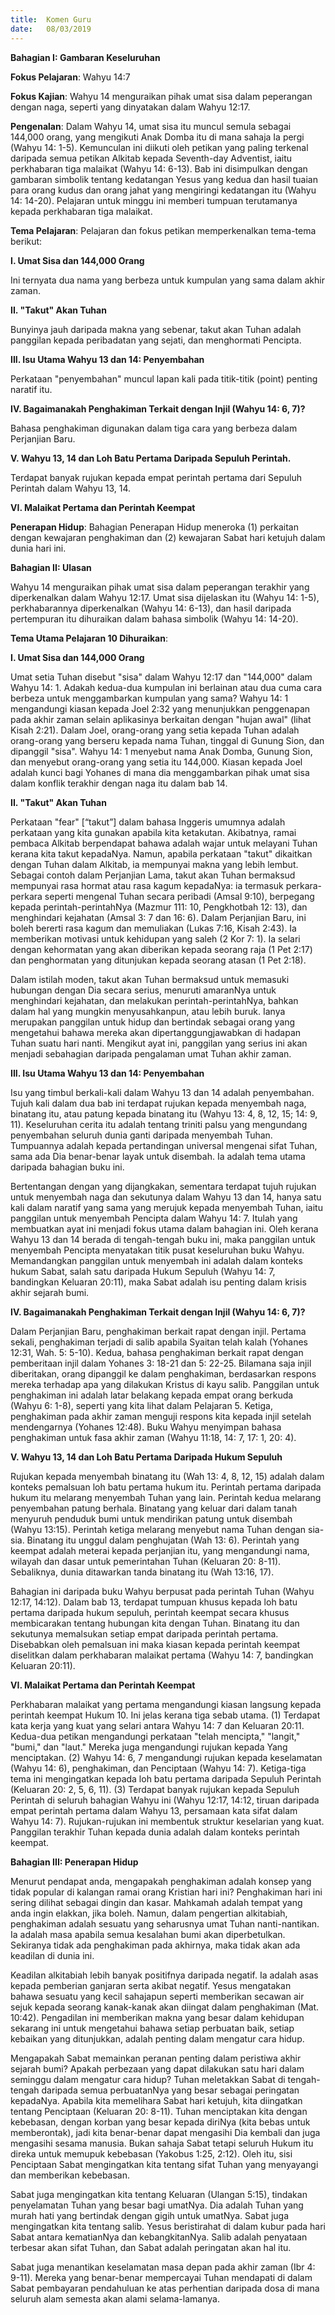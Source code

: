 ```yaml
---
title:  Komen Guru
date:   08/03/2019
---
```


**Bahagian I: Gambaran Keseluruhan**

**Fokus Pelajaran**: Wahyu 14:7 

**Fokus Kajian**: Wahyu 14 menguraikan pihak umat sisa dalam peperangan dengan naga, seperti yang dinyatakan dalam Wahyu 12:17.

**Pengenalan**: Dalam Wahyu 14, umat sisa itu muncul semula sebagai 144,000 orang, yang mengikuti Anak Domba itu di mana sahaja Ia pergi (Wahyu 14: 1-5). Kemunculan ini diikuti oleh petikan yang paling terkenal daripada  semua petikan Alkitab kepada Seventh-day Adventist, iaitu perkhabaran  tiga malaikat (Wahyu 14: 6-13). Bab ini disimpulkan dengan gambaran simbolik tentang kedatangan Yesus yang kedua dan hasil tuaian para orang kudus dan orang jahat yang mengiringi kedatangan itu (Wahyu 14: 14-20). Pelajaran untuk minggu ini memberi tumpuan terutamanya kepada perkhabaran tiga malaikat.

**Tema Pelajaran**: Pelajaran dan fokus petikan memperkenalkan tema-tema berikut:

**I. Umat Sisa dan 144,000 Orang**

Ini  ternyata  dua nama yang berbeza untuk kumpulan yang sama dalam akhir zaman.

**II. "Takut" Akan Tuhan**

Bunyinya jauh  daripada makna yang sebenar, takut akan  Tuhan adalah panggilan kepada peribadatan yang  sejati, dan menghormati Pencipta.

**III. Isu Utama Wahyu 13 dan 14: Penyembahan**

Perkataan "penyembahan" muncul lapan kali pada titik-titik (point) penting naratif itu.

**IV. Bagaimanakah Penghakiman Terkait dengan Injil (Wahyu 14: 6, 7)?** 

Bahasa penghakiman digunakan dalam tiga cara yang berbeza dalam Perjanjian Baru.

**V. Wahyu 13, 14 dan Loh Batu Pertama Daripada Sepuluh Perintah.**

Terdapat banyak rujukan kepada empat perintah pertama dari Sepuluh Perintah dalam Wahyu 13, 14.

**VI. Malaikat Pertama dan Perintah Keempat**

**Penerapan Hidup**: Bahagian Penerapan Hidup meneroka (1) perkaitan dengan kewajaran penghakiman dan (2)  kewajaran Sabat hari ketujuh dalam  dunia hari ini.

**Bahagian II: Ulasan**

Wahyu 14 menguraikan pihak umat sisa dalam peperangan terakhir yang diperkenalkan dalam Wahyu 12:17. Umat sisa dijelaskan itu (Wahyu 14: 1-5), perkhabarannya diperkenalkan (Wahyu 14: 6-13), dan hasil daripada pertempuran itu dihuraikan dalam bahasa simbolik (Wahyu 14: 14-20).

**Tema Utama Pelajaran 10 Dihuraikan**:

**I. Umat Sisa dan 144,000 Orang**

Umat setia Tuhan disebut "sisa" dalam Wahyu 12:17 dan "144,000" dalam Wahyu 14: 1. Adakah kedua-dua kumpulan ini  berlainan atau dua cuma	cara berbeza untuk menggambarkan kumpulan yang sama? Wahyu 14: 1 mengandungi kiasan kepada Joel 2:32 yang menunjukkan penggenapan pada akhir zaman selain aplikasinya berkaitan dengan "hujan awal" (lihat Kisah 2:21). Dalam Joel, orang-orang yang setia kepada Tuhan adalah orang-orang yang berseru kepada nama Tuhan, tinggal di Gunung Sion, dan dipanggil "sisa". Wahyu 14: 1 menyebut nama Anak Domba, Gunung Sion, dan menyebut orang-orang yang setia itu 144,000. Kiasan kepada Joel adalah kunci bagi Yohanes di mana dia menggambarkan pihak umat sisa dalam konflik terakhir dengan naga itu dalam bab 14.

**II. "Takut" Akan Tuhan**

Perkataan "fear" [“takut”] dalam bahasa Inggeris umumnya adalah perkataan yang kita gunakan apabila kita ketakutan. Akibatnya, ramai pembaca Alkitab berpendapat bahawa adalah wajar untuk melayani Tuhan kerana kita takut kepadaNya. Namun, apabila perkataan "takut" dikaitkan dengan Tuhan dalam Alkitab, ia mempunyai makna yang lebih lembut. Sebagai contoh dalam Perjanjian Lama, takut akan  Tuhan bermaksud mempunyai rasa hormat atau rasa kagum kepadaNya: ia termasuk perkara-perkara seperti mengenal Tuhan secara peribadi (Amsal 9:10), berpegang kepada perintah-perintahNya (Mazmur 111: 10, Pengkhotbah 12: 13), dan menghindari kejahatan (Amsal 3: 7 dan 16: 6). Dalam Perjanjian Baru, ini boleh bererti rasa kagum dan memuliakan (Lukas 7:16, Kisah 2:43). Ia memberikan motivasi untuk kehidupan yang saleh  (2 Kor 7: 1). Ia selari dengan kehormatan yang akan diberikan kepada seorang raja (1 Pet 2:17) dan penghormatan yang ditunjukan  kepada seorang atasan (1 Pet 2:18).

Dalam istilah moden, takut akan Tuhan bermaksud untuk memasuki hubungan dengan Dia secara serius, menuruti amaranNya untuk menghindari kejahatan, dan melakukan perintah-perintahNya, bahkan dalam hal yang mungkin menyusahkanpun, atau lebih buruk. Ianya merupakan panggilan untuk hidup dan bertindak sebagai orang yang mengetahui bahawa mereka akan dipertanggungjawabkan di hadapan Tuhan suatu hari nanti. Mengikut ayat ini, panggilan yang serius ini akan menjadi sebahagian daripada pengalaman umat Tuhan akhir zaman.
 
**III. Isu Utama Wahyu 13 dan 14: Penyembahan**

Isu yang timbul berkali-kali dalam Wahyu 13 dan 14 adalah penyembahan. Tujuh kali dalam dua bab ini terdapat rujukan kepada menyembah naga, binatang itu, atau patung kepada binatang itu (Wahyu 13: 4, 8, 12, 15; 14: 9, 11). Keseluruhan cerita itu adalah tentang triniti palsu yang mengundang penyembahan seluruh dunia ganti daripada menyembah Tuhan. Tumpuannya adalah kepada pertandingan universal mengenai sifat Tuhan,  sama ada Dia benar-benar layak untuk disembah. Ia adalah tema utama daripada bahagian buku ini.

Bertentangan dengan yang dijangkakan, sementara terdapat tujuh rujukan untuk menyembah naga dan sekutunya dalam Wahyu 13 dan 14, hanya satu kali dalam naratif yang sama yang merujuk kepada menyembah Tuhan, iaitu panggilan untuk menyembah Pencipta dalam Wahyu 14: 7. Itulah yang membuatkan ayat ini menjadi fokus utama dalam bahagian ini. Oleh kerana Wahyu 13 dan 14 berada di tengah-tengah buku ini, maka panggilan untuk menyembah Pencipta menyatakan titik pusat keseluruhan buku Wahyu. Memandangkan panggilan  untuk menyembah ini adalah dalam konteks hukum Sabat, salah satu  daripada Hukum Sepuluh (Wahyu 14: 7, bandingkan Keluaran 20:11), maka Sabat adalah isu penting dalam krisis akhir sejarah bumi.

**IV. Bagaimanakah Penghakiman Terkait dengan Injil (Wahyu 14: 6, 7)?** 

Dalam Perjanjian Baru, penghakiman berkait rapat dengan injil. Pertama sekali, penghakiman terjadi di salib apabila Syaitan telah kalah (Yohanes 12:31, Wah. 5: 5-10). Kedua, bahasa penghakiman berkait rapat dengan pemberitaan injil dalam Yohanes 3: 18-21 dan 5: 22-25. Bilamana saja injil diberitakan, orang dipanggil ke dalam penghakiman, berdasarkan respons mereka terhadap apa yang dilakukan Kristus di kayu salib. Panggilan  untuk penghakiman ini  adalah latar belakang kepada empat orang berkuda (Wahyu 6: 1-8), seperti yang kita lihat dalam Pelajaran 5. Ketiga, penghakiman pada akhir zaman menguji respons kita  kepada injil setelah mendengarnya (Yohanes 12:48). Buku Wahyu menyimpan bahasa penghakiman untuk fasa akhir zaman (Wahyu 11:18, 14: 7, 17: 1, 20: 4).  

**V. Wahyu 13, 14 dan Loh Batu Pertama Daripada Hukum Sepuluh**

Rujukan kepada   menyembah binatang itu (Wah 13: 4, 8, 12, 15) adalah dalam konteks pemalsuan loh batu pertama hukum itu. Perintah pertama daripada hukum itu melarang menyembah Tuhan yang lain.   Perintah kedua melarang penyembahan patung berhala. Binatang yang keluar dari dalam tanah menyuruh penduduk bumi untuk mendirikan patung untuk  disembah (Wahyu 13:15). Perintah ketiga melarang menyebut nama Tuhan dengan sia-sia. Binatang itu unggul dalam penghujatan (Wah 13: 6). Perintah yang keempat adalah meterai kepada perjanjian itu, yang mengandungi nama, wilayah dan dasar untuk pemerintahan Tuhan (Keluaran 20: 8-11). Sebaliknya, dunia ditawarkan tanda binatang itu (Wah 13:16, 17).

Bahagian ini daripada buku Wahyu  berpusat pada perintah Tuhan (Wahyu 12:17, 14:12). Dalam bab 13, terdapat tumpuan khusus kepada loh batu pertama daripada hukum sepuluh,   perintah keempat secara khusus membicarakan tentang hubungan kita dengan Tuhan. Binatang itu dan sekutunya memalsukan setiap  empat daripada perintah pertama. Disebabkan oleh pemalsuan ini maka kiasan kepada perintah keempat diselitkan dalam perkhabaran malaikat pertama (Wahyu 14: 7, bandingkan Keluaran 20:11).

**VI. Malaikat Pertama dan Perintah Keempat**

Perkhabaran malaikat yang pertama mengandungi kiasan langsung kepada perintah keempat Hukum 10. Ini jelas kerana tiga sebab utama. (1) Terdapat  kata kerja yang kuat yang selari antara Wahyu 14: 7 dan Keluaran 20:11. Kedua-dua petikan mengandungi perkataan "telah mencipta," "langit," "bumi," dan "laut." Mereka juga mengandungi rujukan kepada Yang menciptakan. (2) Wahyu 14: 6, 7 mengandungi rujukan kepada keselamatan (Wahyu 14: 6), penghakiman, dan Penciptaan (Wahyu 14: 7). Ketiga-tiga tema ini mengingatkan kepada  loh batu pertama daripada Sepuluh Perintah (Keluaran 20: 2, 5, 6, 11). (3) Terdapat banyak rujukan kepada Sepuluh Perintah di seluruh bahagian Wahyu ini (Wahyu 12:17, 14:12, tiruan daripada empat perintah pertama dalam Wahyu 13, persamaan kata sifat dalam Wahyu 14: 7). Rujukan-rujukan  ini membentuk struktur keselarian yang kuat. Panggilan terakhir Tuhan kepada dunia adalah dalam konteks perintah keempat.

**Bahagian III: Penerapan Hidup**

Menurut pendapat anda, mengapakah penghakiman adalah konsep yang  tidak popular di kalangan ramai orang Kristian hari ini? Penghakiman hari ini sering dilihat sebagai dingin dan kasar. Mahkamah adalah tempat yang anda ingin elakkan, jika boleh. Namun, dalam pengertian alkitabiah, penghakiman adalah sesuatu yang seharusnya umat  Tuhan nanti-nantikan. Ia adalah masa apabila semua kesalahan bumi akan diperbetulkan. Sekiranya tidak ada penghakiman pada akhirnya, maka tidak akan ada keadilan di dunia ini.

Keadilan alkitabiah  lebih banyak positifnya daripada negatif. Ia adalah asas kepada pemberian ganjaran serta akibat negatif. Yesus mengatakan bahawa sesuatu yang kecil sahajapun seperti memberikan secawan air sejuk kepada seorang kanak-kanak akan diingat dalam penghakiman (Mat. 10:42). Pengadilan ini memberikan makna yang besar dalam kehidupan sekarang ini untuk mengetahui bahawa setiap perbuatan baik, setiap kebaikan yang ditunjukkan, adalah penting dalam mengatur cara hidup.
 
Mengapakah Sabat memainkan peranan penting dalam peristiwa akhir sejarah bumi? Apakah perbezaan yang dapat dilakukan satu hari dalam seminggu dalam mengatur cara hidup? Tuhan meletakkan Sabat di tengah-tengah daripada semua perbuatanNya yang besar sebagai peringatan kepadaNya. Apabila kita memelihara   Sabat hari ketujuh, kita diingatkan tentang Penciptaan (Keluaran 20: 8-11). Tuhan menciptakan kita dengan kebebasan, dengan korban yang besar kepada diriNya (kita bebas untuk memberontak), jadi kita benar-benar dapat mengasihi Dia kembali dan juga mengasihi sesama manusia. Bukan sahaja Sabat tetapi seluruh Hukum itu direka untuk memupuk kebebasan (Yakobus 1:25, 2:12). Oleh itu, sisi Penciptaan Sabat mengingatkan kita tentang sifat  Tuhan yang menyayangi dan memberikan kebebasan.

Sabat juga mengingatkan kita tentang Keluaran (Ulangan 5:15), tindakan penyelamatan  Tuhan yang besar bagi umatNya. Dia adalah  Tuhan yang murah hati yang bertindak dengan gigih untuk umatNya. Sabat juga mengingatkan kita tentang salib. Yesus beristirahat di dalam kubur pada hari Sabat antara kematianNya dan kebangkitanNya. Salib adalah penyataan terbesar akan sifat Tuhan, dan Sabat adalah peringatan akan hal itu.

Sabat juga menantikan keselamatan masa depan pada akhir zaman (Ibr 4: 9-11). Mereka yang benar-benar mempercayai Tuhan mendapati di dalam Sabat pembayaran pendahuluan ke atas perhentian daripada dosa di mana seluruh alam semesta akan alami selama-lamanya.